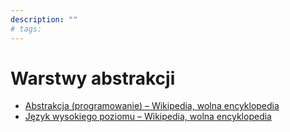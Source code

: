 ```yaml
---
description: ""
# tags:
---
```


# Warstwy abstrakcji

- [Abstrakcja (programowanie) – Wikipedia, wolna encyklopedia](<https://pl.wikipedia.org/wiki/Abstrakcja_(programowanie)>)
- [Język wysokiego poziomu – Wikipedia, wolna encyklopedia](https://pl.wikipedia.org/wiki/J%C4%99zyk_wysokiego_poziomu)
